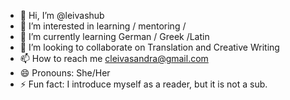 - 👋 Hi, I’m @leivashub
- 👀 I’m interested in learning / mentoring / 
- 🌱 I’m currently learning German / Greek /Latin
- 💞️ I’m looking to collaborate on Translation and Creative Writing
- 📫 How to reach me cleivasandra@gmail.com
- 😄 Pronouns: She/Her
- ⚡ Fun fact: I introduce myself as a reader, but it is not a sub.

<!---
leivashub/leivashub is a ✨ special ✨ repository because its `README.md` (this file) appears on your GitHub profile.
You can click the Preview link to take a look at your changes.
--->
